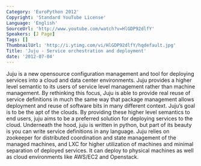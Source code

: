 ```yaml
---
Category: 'EuroPython 2012'
Copyright: 'Standard YouTube License'
Language: 'English'
SourceUrl: 'http://www.youtube.com/watch?v=HlGDP92dlfY'
Speakers: [J Page]
Tags: []
ThumbnailUrl: 'http://i.ytimg.com/vi/HlGDP92dlfY/hqdefault.jpg'
Title: 'Juju - Service orchestration and deployment'
date: '2012-07-04'
---
```

Juju is a new opensource configuration management and tool for deploying
services into a cloud and data center environments. Juju provides a higher
level semantic to its users of service level management rather than machine
management. By rethinking this focus, Juju is able to provide real reuse of
service definitions in much the same way that package management allows
deployment and reuse of software bits in many different context. Juju’s goal
is to be the apt of the clouds. By providing these higher level semantics to
end users, juju aims to be a preferred solution for deploying services to the
cloud. Underneath the hood, juju is written in python, but part of its beauty
is you can write service definitions in any language. Juju relies on zookeeper
for distributed coordination and state management of the managed machines, and
LXC for higher utilization of machines and minimal separation of deployed
services. It can deploy to physical machines as well as cloud environments
like AWS/EC2 and Openstack.

